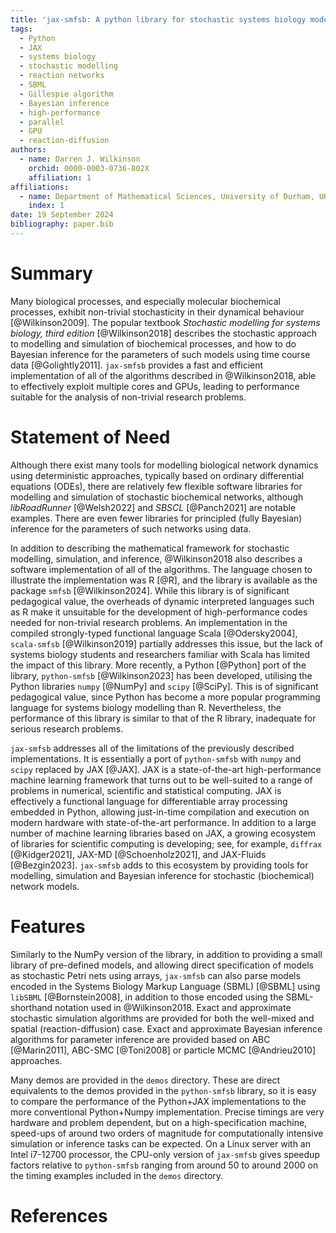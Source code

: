```yaml
---
title: 'jax-smfsb: A python library for stochastic systems biology modelling and inference'
tags:
  - Python
  - JAX
  - systems biology
  - stochastic modelling
  - reaction networks
  - SBML
  - Gillespie algorithm
  - Bayesian inference
  - high-performance
  - parallel
  - GPU
  - reaction-diffusion
authors:
  - name: Darren J. Wilkinson
    orchid: 0000-0003-0736-802X
    affiliation: 1
affiliations:
  - name: Department of Mathematical Sciences, University of Durham, UK
    index: 1
date: 19 September 2024
bibliography: paper.bib
---
```



# Summary

Many biological processes, and especially molecular biochemical processes, exhibit non-trivial stochasticity in their dynamical behaviour [@Wilkinson2009]. The popular textbook *Stochastic modelling for systems biology, third edition* [@Wilkinson2018] describes the stochastic approach to modelling and simulation of biochemical processes, and how to do Bayesian inference for the parameters of such models using time course data [@Golightly2011]. `jax-smfsb` provides a fast and efficient implementation of all of the algorithms described in @Wilkinson2018, able to effectively exploit multiple cores and GPUs, leading to performance suitable for the analysis of non-trivial research problems.

# Statement of Need

Although there exist many tools for modelling biological network dynamics using deterministic approaches, typically based on ordinary differential equations (ODEs), there are relatively few flexible software libraries for modelling and simulation of stochastic biochemical networks, although *libRoadRunner* [@Welsh2022] and *SBSCL* [@Panch2021] are notable examples. There are even fewer libraries for principled (fully Bayesian) inference for the parameters of such networks using data.

In addition to describing the mathematical framework for stochastic modelling, simulation, and inference, @Wilkinson2018 also describes a software implementation of all of the algorithms. The language chosen to illustrate the implementation was R [@R], and the library is available as the package `smfsb` [@Wilkinson2024]. While this library is of significant pedagogical value, the overheads of dynamic interpreted languages such as R make it unsuitable for the development of high-performance codes needed for non-trivial research problems. An implementation in the compiled strongly-typed functional language Scala [@Odersky2004], `scala-smfsb` [@Wilkinson2019] partially addresses this issue, but the lack of systems biology students and researchers familiar with Scala has limited the impact of this library. More recently, a Python [@Python] port of the library, `python-smfsb` [@Wilkinson2023] has been developed, utilising the Python libraries `numpy` [@NumPy] and `scipy` [@SciPy]. This is of significant pedagogical value, since Python has become a more popular programming language for systems biology modelling than R. Nevertheless, the performance of this library is similar to that of the R library, inadequate for serious research problems.

`jax-smfsb` addresses all of the limitations of the previously described implementations. It is essentially a port of `python-smfsb` with `numpy` and `scipy` replaced by JAX [@JAX]. JAX is a state-of-the-art high-performance machine learning framework that turns out to be well-suited to a range of problems in numerical, scientific and statistical computing. JAX is effectively a functional language for differentiable array processing embedded in Python, allowing just-in-time compilation and execution on modern hardware with state-of-the-art performance. In addition to a large number of machine learning libraries based on JAX, a growing ecosystem of libraries for scientific computing is developing; see, for example, `diffrax` [@Kidger2021], JAX-MD [@Schoenholz2021], and JAX-Fluids [@Bezgin2023]. `jax-smfsb` adds to this ecosystem by providing tools for modelling, simulation and Bayesian inference for stochastic (biochemical) network models.

# Features

Similarly to the NumPy version of the library, in addition to providing a small library of pre-defined models, and allowing direct specification of models as stochastic Petri nets using arrays, `jax-smfsb` can also parse models encoded in the Systems Biology Markup Language (SBML) [@SBML] using `libSBML` [@Bornstein2008], in addition to those encoded using the SBML-shorthand notation used in @Wilkinson2018. Exact and approximate stochastic simulation algorithms are provided for both the well-mixed and spatial (reaction-diffusion) case. Exact and approximate Bayesian inference algorithms for parameter inference are provided based on ABC [@Marin2011], ABC-SMC [@Toni2008] or particle MCMC [@Andrieu2010] approaches.

Many demos are provided in the `demos` directory. These are direct equivalents to the demos provided in the `python-smfsb` library, so it is easy to compare the performance of the Python+JAX implementations to the more conventional Python+Numpy implementation. Precise timings are very hardware and problem dependent, but on a high-specification machine, speed-ups of around two orders of magnitude for computationally intensive simulation or inference tasks can be expected. On a Linux server with an Intel i7-12700 processor, the CPU-only version of `jax-smfsb` gives speedup factors relative to `python-smfsb` ranging from around 50 to around 2000 on the timing examples included in the `demos` directory.

# References

